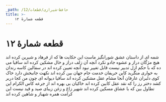 ```yaml
---
_path: /حافظ-شیرازی/قطعات/12
title: >-
    قطعه شمارهٔ ۱۲
---
```

# قطعه شمارهٔ ۱۲

شمه ای از داستان عشق شورانگیز ماست
این حکایت ها که از فرهاد و شیرین کرده اند
هیچ مژگان دراز و عشوه جادو نکرد
آنچه آن زلف دراز و خال مشکین کرده اند
ساقیا می ده که با حکم ازل تدبیر نیست
قابل تغییر نبود آنچه تعیین کرده اند
در سفالین کاسه رندان به خواری منگرید
کاین حریفان خدمت جام جهان بین کرده اند
نکهت جانبخش دارد خاک کوی دلبران
عارفان آنجا مشام عقل مشکین کرده اند
ساقیا دیوانه ای چون من کجا دربر کشد
دختر رز را که نقد عقل کابین کرده اند
خاکیان بی بهره اند از جرعه کاس الکرام
این تطاول بین که با عشاق مسکین کرده اند
شهپر زاغ و زغن زیبای صید و قید نیست
این کرامت همره شهباز و شاهین کرده اند
